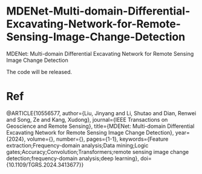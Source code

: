 # MDENet-Multi-domain-Differential-Excavating-Network-for-Remote-Sensing-Image-Change-Detection
MDENet: Multi-domain Differential Excavating Network for Remote Sensing Image Change Detection

The code will be released.

# Ref
@ARTICLE{10556577,
  author={Liu, Jinyang and Li, Shutao and Dian, Renwei and Song, Ze and Kang, Xudong},
  journal={IEEE Transactions on Geoscience and Remote Sensing}, 
  title={MDENet: Multi-domain Differential Excavating Network for Remote Sensing Image Change Detection}, 
  year={2024},
  volume={},
  number={},
  pages={1-1},
  keywords={Feature extraction;Frequency-domain analysis;Data mining;Logic gates;Accuracy;Convolution;Transformers;remote sensing image change detection;frequency-domain analysis;deep learning},
  doi={10.1109/TGRS.2024.3413677}}
